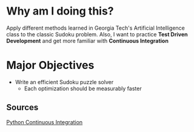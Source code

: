 # Why am I doing this?
Apply different methods learned in Georgia Tech's Artificial Intelligence
class to the classic Sudoku problem. Also, I want to practice **Test Driven
Development** and get more familiar with **Continuous Integration**

# Major Objectives
- Write an efficient Sudoku puzzle solver
  - Each optimization should be measurably faster

## Sources
[Python Continuous Integration](https://realpython.com/python-continuous-integration/)
